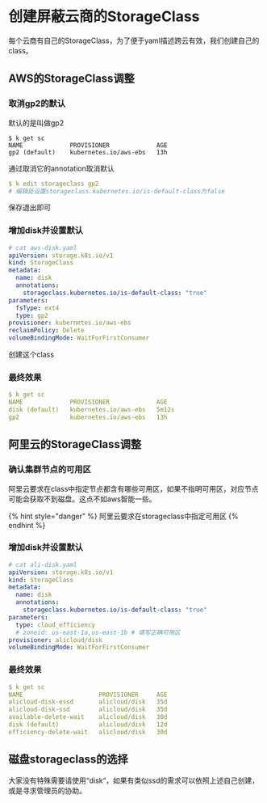 # 创建屏蔽云商的StorageClass

每个云商有自己的StorageClass，为了便于yaml描述跨云有效，我们创建自己的class。

## AWS的StorageClass调整

### 取消gp2的默认

默认的是叫做gp2

```text
$ k get sc
NAME             PROVISIONER             AGE
gp2 (default)    kubernetes.io/aws-ebs   13h
```

通过取消它的annotation取消默认

```yaml
$ k edit storageclass gp2
# 编辑处设置storageclass.kubernetes.io/is-default-class为false
```

保存退出即可

### 增加disk并设置默认

```yaml
# cat aws-disk.yaml
apiVersion: storage.k8s.io/v1
kind: StorageClass
metadata:
  name: disk
  annotations:
    storageclass.kubernetes.io/is-default-class: "true"
parameters:
  fsType: ext4
  type: gp2
provisioner: kubernetes.io/aws-ebs
reclaimPolicy: Delete
volumeBindingMode: WaitForFirstConsumer
```

创建这个class

### 最终效果

```yaml
$ k get sc
NAME             PROVISIONER             AGE
disk (default)   kubernetes.io/aws-ebs   5m12s
gp2              kubernetes.io/aws-ebs   13h
```

## 阿里云的StorageClass调整

### 确认集群节点的可用区

阿里云要求在class中指定节点都含有哪些可用区，如果不指明可用区，对应节点可能会获取不到磁盘。这点不如aws智能一些。

{% hint style="danger" %}
阿里云要求在storageclass中指定可用区
{% endhint %}

### 增加disk并设置默认

```yaml
# cat ali-disk.yaml
apiVersion: storage.k8s.io/v1
kind: StorageClass
metadata:
  name: disk
  annotations:
    storageclass.kubernetes.io/is-default-class: "true"
parameters:
  type: cloud_efficiency
  # zoneid: us-east-1a,us-east-1b # 填写正确可用区
provisioner: alicloud/disk
volumeBindingMode: WaitForFirstConsumer
```

### 最终效果

```yaml
$ k get sc                                                                                                                                                                   130 ↵
NAME                     PROVISIONER     AGE
alicloud-disk-essd       alicloud/disk   35d
alicloud-disk-ssd        alicloud/disk   35d
available-delete-wait    alicloud/disk   30d
disk (default)           alicloud/disk   12d
efficiency-delete-wait   alicloud/disk   30d
```



## 磁盘storageclass的选择

大家没有特殊需要请使用“disk“，如果有类似ssd的需求可以依照上述自己创建，或是寻求管理员的协助。



